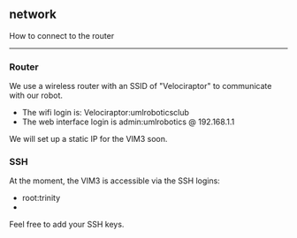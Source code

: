 ## network

How to connect to the router

---
### Router

We use a wireless router with an SSID of "Velociraptor" to communicate with our robot.

* The wifi login is: Velociraptor:umlroboticsclub
* The web interface login is admin:umlrobotics @ 192.168.1.1

We will set up a static IP for the VIM3 soon.

### SSH
At the moment, the VIM3 is accessible via the SSH logins:

* root:trinity
* [etc...]:trinity

Feel free to add your SSH keys.

